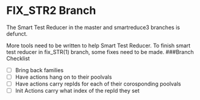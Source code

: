 # FIX_STR2 Branch
The Smart Test Reducer in the master and smartreduce3 branches is defunct. 

More tools need to be written to help Smart Test Reducer.  To finish smart test reducer in fix_STR(1) branch, some fixes need to be made.
###Branch Checklist
- [ ] Bring back families
- [ ] Have actions hang on to their poolvals
- [ ] Have actions carry repIds for each of their corosponding poolvals
- [ ] Init Actions carry what index of the repId they set
